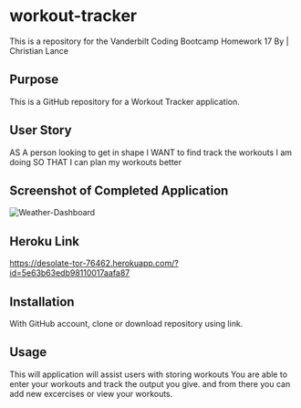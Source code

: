 # workout-tracker

This is a repository for the Vanderbilt Coding Bootcamp Homework 17
By | Christian Lance


## Purpose
This is a GitHub repository for a Workout Tracker application. 


## User Story
AS A person looking to get in shape
I WANT to find track the workouts I am doing
SO THAT I can plan my workouts better


## Screenshot of Completed Application

![Weather-Dashboard](images/Capture.JPG)

## Heroku Link
https://desolate-tor-76462.herokuapp.com/?id=5e63b63edb98110017aafa87


## Installation

With GitHub account, clone or download repository using link. 


## Usage

This will application will assist users with storing workouts
You are able to enter your workouts and track the output you give.
and from there you can add new excercises or view your workouts.